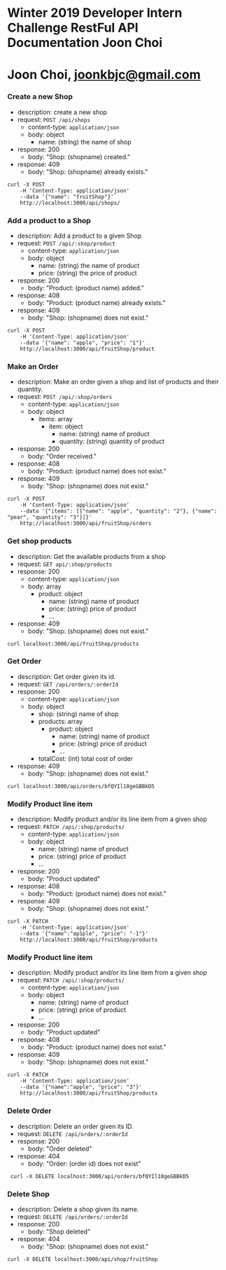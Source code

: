 # Winter 2019 Developer Intern Challenge RestFul API Documentation Joon Choi
# Joon Choi, joonkbjc@gmail.com

### Create a new Shop
- description: create a new shop
- request: `POST /api/shops`
	- content-type: `application/json`
	- body: object
		- name: (string) the name of shop 
- response: 200
	- body: "Shop: (shopname) created."
- response: 409
	- body: "Shop: (shopname) already exists."

```
curl -X POST 
	-H 'Content-Type: application/json' 
	--data '{"name": "fruitShop"}' 
	http://localhost:3000/api/shops/
```

### Add a product to a Shop
- description: Add a product to a given Shop 
- request: `POST /api/:shop/product`
	- content-type: `application/json`
	- body: object
		- name: (string) the name of product
		- price: (string) the price of product 
- response: 200
	- body: "Product: (product name) added."
- response: 408
	- body: "Product: (product name) already exists."
- response: 409
	- body: "Shop: (shopname) does not exist."

```
curl -X POST 
	-H 'Content-Type: application/json' 
	--data '{"name": "apple", "price": "1"}' 
	http://localhost:3000/api/fruitShop/product
```

### Make an Order
- description: Make an order given a shop and list of products and their quantity.
- request: `POST /api/:shop/orders`
	- content-type: `application/json`
	- body: object
		- items: array
			- item: object
				- name: (string) name of product
				- quantity: (string) quantity of product
- response: 200
	- body: "Order received."
- response: 408
	- body: "Product: (product name) does not exist."
- response: 409
	- body: "Shop: (shopname) does not exist."

```
curl -X POST 
	-H 'Content-Type: application/json' 
	--data '{"items": [{"name": "apple", "quantity": "2"}, {"name": "pear", "quantity": "3"}]}' 
	http://localhost:3000/api/fruitShop/orders
```

### Get shop products
- description: Get the available products from a shop
- request: `GET api/:shop/products`
- response: 200
	- content-type: `application/json`
	- body: array
		- product: object
			- name: (string) name of product
			- price: (string) price of product
			- ...
- response: 409
	- body: "Shop: (shopname) does not exist."

```
curl localhost:3000/api/fruitShop/products
```

### Get Order
- description: Get order given its id.
- request: `GET /api/orders/:orderId`
- response: 200
	- content-type: `application/json`
	- body: object
		- shop: (string) name of shop
		- products: array
			- product: object
				- name: (string) name of product
				- price: (string) price of product
				- ...
		- totalCost: (int) total cost of order
- response: 409
	- body: "Shop: (shopname) does not exist."

```
curl localhost:3000/api/orders/bfQYIl18geGBBkD5
```


### Modify Product line item
- description: Modify product and/or its line item from a given shop
- request: `PATCH /api/:shop/products/`
	- content-type: `application/json`
	- body: object
		- name: (string) name of product
		- price: (string) price of product
		- ...
- response: 200
	- body: "Product updated"
- response: 408
	- body: "Product: (product name) does not exist."
- response: 409
	- body: "Shop: (shopname) does not exist."

```
curl -X PATCH 
	-H 'Content-Type: application/json' 
	--data '{"name":"ap1ple", "price": "-1"}' 
	http://localhost:3000/api/fruitShop/products
```


### Modify Product line item
- description: Modify product and/or its line item from a given shop
- request: `PATCH /api/:shop/products/`
	- content-type: `application/json`
	- body: object
		- name: (string) name of product
		- price: (string) price of product
		- ...
- response: 200
	- body: "Product updated"
- response: 408
	- body: "Product: (product name) does not exist."
- response: 409
	- body: "Shop: (shopname) does not exist."

```
curl -X PATCH 
	-H 'Content-Type: application/json' 
	--data '{"name":"apple", "price": "3"}' 
	http://localhost:3000/api/fruitShop/products
```

### Delete Order
- description: Delete an order given its ID.
- request: `DELETE /api/orders/:orderId`
- response: 200
	- body: "Order deleted"
- response: 404
	- body: "Order: (order id) does not exist"

```
 curl -X DELETE localhost:3000/api/orders/bfQYIl18geGBBkD5
```


### Delete Shop
- description: Delete a shop given its name.
- request: `DELETE /api/orders/:orderId`
- response: 200
	- body: "Shop deleted"
- response: 404
	- body: "Shop: (shopname) does not exist."

```
curl -X DELETE localhost:3000/api/shop/fruitShop
```

